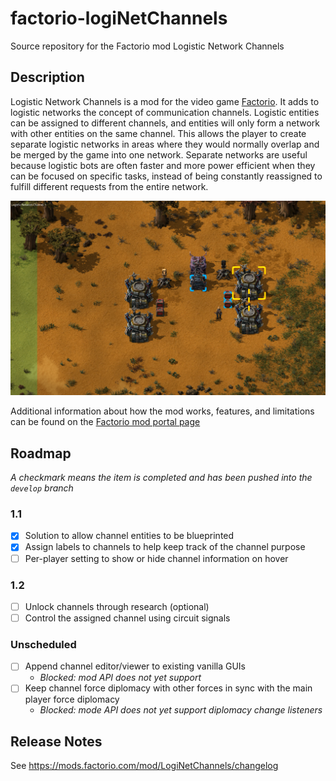 # factorio-logiNetChannels
Source repository for the Factorio mod Logistic Network Channels

## Description

Logistic Network Channels is a mod for the video game [Factorio](https://factorio.com/).  It adds to logistic networks the concept of communication channels.  Logistic entities can be assigned to different channels, and entities will only form a network with other entities on the same channel.  This allows the player to create separate logistic networks in areas where they would normally overlap and be merged by the game into one network.  Separate networks are useful because logistic bots are often faster and more power efficient when they can be focused on specific tasks, instead of being constantly reassigned to fulfill different requests from the entire network.

![In this screenshot, the right roboports are in range of the left roboports, yet they are not on the same network.  This is because the right roboports are assigned to channel 1, while the left roboports are on channel 0.  The passive provider chests have the same configuration.](/screenshots/readme-1.png)

Additional information about how the mod works, features, and limitations can be found on the [Factorio mod portal page](https://mods.factorio.com/mod/LogiNetChannels)

## Roadmap

_A checkmark means the item is completed and has been pushed into the `develop` branch_

### 1.1
- [X] Solution to allow channel entities to be blueprinted
- [X] Assign labels to channels to help keep track of the channel purpose
- [ ] Per-player setting to show or hide channel information on hover

### 1.2
- [ ] Unlock channels through research (optional)
- [ ] Control the assigned channel using circuit signals

### Unscheduled
- [ ] Append channel editor/viewer to existing vanilla GUIs
    - _Blocked: mod API does not yet support_
- [ ] Keep channel force diplomacy with other forces in sync with the main player force diplomacy
    - _Blocked: mode API does not yet support diplomacy change listeners_

## Release Notes

See https://mods.factorio.com/mod/LogiNetChannels/changelog
